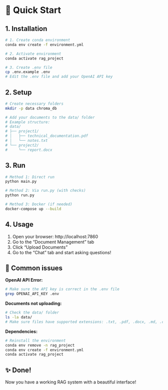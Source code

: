 # 🚀 Quick Start

## 1. Installation

```bash
# 1. Create conda environment
conda env create -f environment.yml

# 2. Activate environment
conda activate rag_project

# 3. Create .env file
cp .env.example .env
# Edit the .env file and add your OpenAI API key
```

## 2. Setup

```bash
# Create necessary folders
mkdir -p data chroma_db

# Add your documents to the data/ folder
# Example structure:
# data/
# ├── project1/
# │   ├── technical_documentation.pdf
# │   └── notes.txt
# └── project2/
#     └── report.docx
```

## 3. Run

```bash
# Method 1: Direct run
python main.py

# Method 2: Via run.py (with checks)
python run.py

# Method 3: Docker (if needed)
docker-compose up --build
```

## 4. Usage

1. Open your browser: http://localhost:7860
2. Go to the “Document Management” tab
3. Click “Upload Documents”
4. Go to the “Chat” tab and start asking questions!

## 🔧 Common issues

**OpenAI API Error:**
```bash
# Make sure the API key is correct in the .env file
grep OPENAI_API_KEY .env
```

**Documents not uploading:**
```bash
# Check the data/ folder
ls -la data/
# Make sure files have supported extensions: .txt, .pdf, .docx, .md, .csv
```

**Dependencies:**
```bash
# Reinstall the environment
conda env remove -n rag_project
conda env create -f environment.yml
conda activate rag_project
```

## ✨ Done!

Now you have a working RAG system with a beautiful interface!